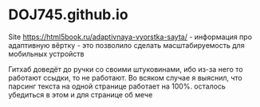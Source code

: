 # DOJ745.github.io
Site
https://html5book.ru/adaptivnaya-vyorstka-sayta/ - информация про адаптивную вёртку
<meta name = "viewport" content = "width=device-width, initial-scale=1"> - это позволило сделать 
масштабируемость для мобильных устройств

Гитхаб доведёт до ручки со своими штуковинами, ибо из-за него то работают ссыдки, то не работают. Во всяком случае
я выяснил, что парсинг текста на одной странице работает на 100%. осталось убедиться в этом и для странице об мече

